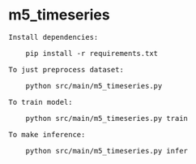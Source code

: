 # m5_timeseries
<pre>
Install dependencies:<br>
    pip install -r requirements.txt<br>
To just preprocess dataset:<br>
    python src/main/m5_timeseries.py<br>
To train model:<br>
    python src/main/m5_timeseries.py train<br>
To make inference:<br>
    python src/main/m5_timeseries.py infer<br>
</pre>
